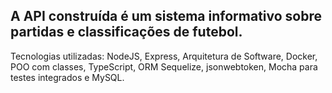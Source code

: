 ## A API construída é um sistema informativo sobre partidas e classificações de futebol.


Tecnologias utilizadas: NodeJS, Express, Arquitetura de Software, Docker,  POO com classes, TypeScript, ORM Sequelize, jsonwebtoken, Mocha para testes integrados e  MySQL.

